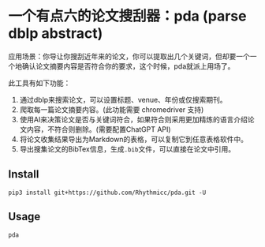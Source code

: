 # 一个有点六的论文搜刮器：pda (parse dblp abstract)

应用场景：你导让你搜刮近年来的论文，你可以提取出几个关键词，但却要一个一个地确认论文摘要内容是否符合你的要求，这个时候，pda就派上用场了。

此工具有如下功能：

1. 通过dblp来搜索论文，可以设置标题、venue、年份或仅搜索期刊。
2. 爬取每一篇论文摘要内容。(此功能需要 chromedriver 支持)
3. 使用AI来决策论文是否与关键词符合，如果符合则采用更加精炼的语言介绍论文内容，不符合则删除。(需要配置ChatGPT API)
4. 将论文收集结果导出为Markdown的表格，可以复制它到任意表格软件中。
5. 导出搜集论文的BibTex信息，生成`.bib`文件，可以直接在论文中引用。

## Install

```shell
pip3 install git+https://github.com/Rhythmicc/pda.git -U
```

## Usage

```shell
pda
```
